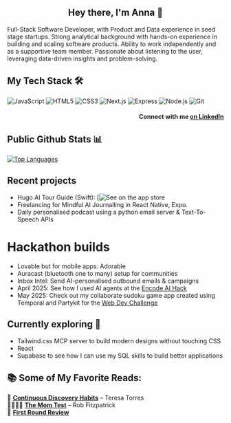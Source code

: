 <div align = "center">
  
## Hey there, I'm Anna 👋
</div>

Full-Stack Software Developer, with Product and Data experience in seed stage startups. Strong analytical background with hands-on experience in building and scaling software products. Ability to work independently and as a supportive team member. Passionate about listening to the user, leveraging data-driven insights and problem-solving.


## My Tech Stack 🛠
![JavaScript](https://img.shields.io/badge/-JavaScript-F7DF1E?style=flat&logo=javascript&logoColor=black)
![HTML5](https://img.shields.io/badge/-HTML5-E34F26?style=flat&logo=html5&logoColor=white)
![CSS3](https://img.shields.io/badge/-CSS3-1572B6?style=flat&logo=css3)
![Next.js](https://img.shields.io/badge/-Next.js-000000?style=flat&logo=nextdotjs)
![Express](https://img.shields.io/badge/-Express-000000?style=flat&logo=express)
![Node.js](https://img.shields.io/badge/-Node.js-339933?style=flat&logo=node.js&logoColor=white)
![Git](https://img.shields.io/badge/-Git-F05032?style=flat&logo=git&logoColor=white)


<div align = "right">
  
#### Connect with me [on LinkedIn](https://www.linkedin.com/in/anna-van-wingerden/)
</div>


## Public Github Stats  📊
[![Top Languages](https://github-readme-stats.vercel.app/api/top-langs/?username=annavanwingerden&langs_count=8&layout=compact)](https://github.com/anuraghazra/github-readme-stats)

## Recent projects

* Hugo AI Tour Guide (Swift): [![See on the app store](https://apps.apple.com/us/app/hugo-ai-london-tour-guide/id6752503735)
* Freelancing for Mindful AI Journalling in React Native, Expo.
* Daily personalised podcast using a python email server & Text-To-Speech APIs


# Hackathon builds
* Lovable but for mobile apps: Adorable 
* Auracast (bluetooth one to many) setup for communities
* Inbox Intel: Send AI-personalised outbound emails & campaigns
* April 2025: See how I used AI agents at the [Encode AI Hack](https://github.com/annavanwingerden/Learnly-Encode_Hackathon_Submission)
* May 2025: Check out my collaborate sudoku game app created using Temporal and Partykit for the [Web Dev Challenge](https://github.com/annavanwingerden/speed-sudoku)

## Currently exploring 🚀
* Tailwind.css MCP server to build modern designs without touching CSS
* React 
* Supabase to see how I can use my SQL skills to build better applications


## 📚 Some of My Favorite Reads:
📖 [**Continuous Discovery Habits**](https://www.amazon.com/dp/1736633309) – Teresa Torres  
👩‍👩‍👧‍👧 [**The Mom Test**](https://www.momtestbook.com/) – Rob Fitzpatrick  
📰 [**First Round Review**](https://review.firstround.com/)  


